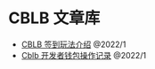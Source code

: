 # CBLB 文章库

- [CBLB 签到玩法介绍](https://github.com/cblb-app/cblb-articles/blob/master/introductions/mannual-cblbcheckin.md) @2022/1
- [Cblb 开发者钱包操作记录](https://github.com/cblb-app/cblb-articles/blob/master/operations/cblb-dev-operation-record.md) @2022/1

